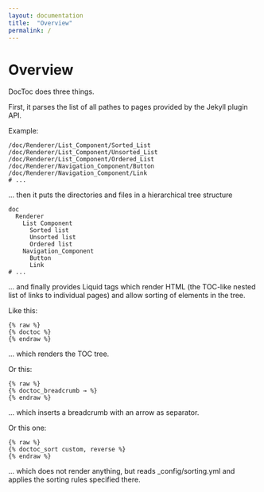 ```yaml
---
layout: documentation
title:  "Overview"
permalink: /
---
```


# Overview

DocToc does three things.

First, it parses the list of all pathes to pages provided by the Jekyll plugin API.

Example:

```
/doc/Renderer/List_Component/Sorted_List
/doc/Renderer/List_Component/Unsorted_List
/doc/Renderer/List_Component/Ordered_List
/doc/Renderer/Navigation_Component/Button
/doc/Renderer/Navigation_Component/Link
# ...
```

... then it puts the directories and files in a hierarchical tree structure

```
doc
  Renderer
    List Component
      Sorted list
      Unsorted list
      Ordered list
    Navigation_Component
      Button
      Link
# ...
```

... and finally provides Liquid tags which render HTML (the TOC-like nested list of links to individual pages) and allow sorting of elements in the tree.

Like this:

```
{% raw %}
{% doctoc %}
{% endraw %}
```

... which renders the TOC tree.

Or this:

```
{% raw %}
{% doctoc_breadcrumb → %}
{% endraw %}
```

... which inserts a breadcrumb with an arrow as separator.

Or this one:

```
{% raw %}
{% doctoc_sort custom, reverse %}
{% endraw %}
```

... which does not render anything, but reads _config/sorting.yml and applies the sorting rules specified there.
